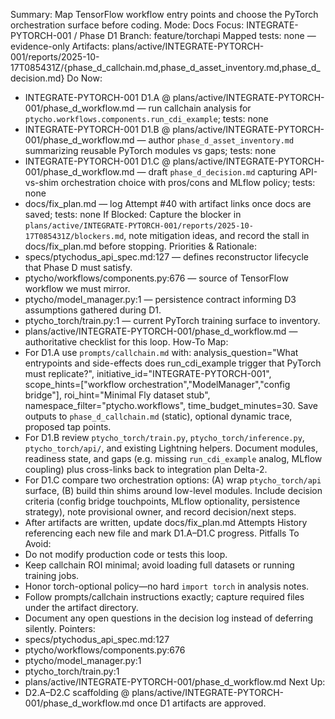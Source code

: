 Summary: Map TensorFlow workflow entry points and choose the PyTorch orchestration surface before coding.
Mode: Docs
Focus: INTEGRATE-PYTORCH-001 / Phase D1
Branch: feature/torchapi
Mapped tests: none — evidence-only
Artifacts: plans/active/INTEGRATE-PYTORCH-001/reports/2025-10-17T085431Z/{phase_d_callchain.md,phase_d_asset_inventory.md,phase_d_decision.md}
Do Now:
- INTEGRATE-PYTORCH-001 D1.A @ plans/active/INTEGRATE-PYTORCH-001/phase_d_workflow.md — run callchain analysis for `ptycho.workflows.components.run_cdi_example`; tests: none
- INTEGRATE-PYTORCH-001 D1.B @ plans/active/INTEGRATE-PYTORCH-001/phase_d_workflow.md — author `phase_d_asset_inventory.md` summarizing reusable PyTorch modules vs gaps; tests: none
- INTEGRATE-PYTORCH-001 D1.C @ plans/active/INTEGRATE-PYTORCH-001/phase_d_workflow.md — draft `phase_d_decision.md` capturing API-vs-shim orchestration choice with pros/cons and MLflow policy; tests: none
- docs/fix_plan.md — log Attempt #40 with artifact links once docs are saved; tests: none
If Blocked: Capture the blocker in `plans/active/INTEGRATE-PYTORCH-001/reports/2025-10-17T085431Z/blockers.md`, note mitigation ideas, and record the stall in docs/fix_plan.md before stopping.
Priorities & Rationale:
- specs/ptychodus_api_spec.md:127 — defines reconstructor lifecycle that Phase D must satisfy.
- ptycho/workflows/components.py:676 — source of TensorFlow workflow we must mirror.
- ptycho/model_manager.py:1 — persistence contract informing D3 assumptions gathered during D1.
- ptycho_torch/train.py:1 — current PyTorch training surface to inventory.
- plans/active/INTEGRATE-PYTORCH-001/phase_d_workflow.md — authoritative checklist for this loop.
How-To Map:
- For D1.A use `prompts/callchain.md` with: analysis_question="What entrypoints and side-effects does run_cdi_example trigger that PyTorch must replicate?", initiative_id="INTEGRATE-PYTORCH-001", scope_hints=["workflow orchestration","ModelManager","config bridge"], roi_hint="Minimal Fly dataset stub", namespace_filter="ptycho.workflows", time_budget_minutes=30. Save outputs to `phase_d_callchain.md` (static), optional dynamic trace, proposed tap points.
- For D1.B review `ptycho_torch/train.py`, `ptycho_torch/inference.py`, `ptycho_torch/api/`, and existing Lightning helpers. Document modules, readiness state, and gaps (e.g. missing `run_cdi_example` analog, MLflow coupling) plus cross-links back to integration plan Delta-2.
- For D1.C compare two orchestration options: (A) wrap `ptycho_torch/api` surface, (B) build thin shims around low-level modules. Include decision criteria (config bridge touchpoints, MLflow optionality, persistence strategy), note provisional owner, and record decision/next steps.
- After artifacts are written, update docs/fix_plan.md Attempts History referencing each new file and mark D1.A–D1.C progress.
Pitfalls To Avoid:
- Do not modify production code or tests this loop.
- Keep callchain ROI minimal; avoid loading full datasets or running training jobs.
- Honor torch-optional policy—no hard `import torch` in analysis notes.
- Follow prompts/callchain instructions exactly; capture required files under the artifact directory.
- Document any open questions in the decision log instead of deferring silently.
Pointers:
- specs/ptychodus_api_spec.md:127
- ptycho/workflows/components.py:676
- ptycho/model_manager.py:1
- ptycho_torch/train.py:1
- plans/active/INTEGRATE-PYTORCH-001/phase_d_workflow.md
Next Up:
- D2.A–D2.C scaffolding @ plans/active/INTEGRATE-PYTORCH-001/phase_d_workflow.md once D1 artifacts are approved.
